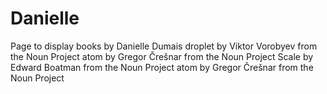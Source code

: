 # Danielle

Page to display books by Danielle Dumais
droplet by Viktor Vorobyev from the Noun Project
atom by Gregor Črešnar from the Noun Project
Scale by Edward Boatman from the Noun Project
atom by Gregor Črešnar from the Noun Project

